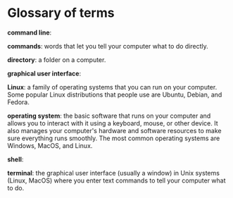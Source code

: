 [//]: # (Glossary_of_terms.md)

# Glossary of terms

**command line**:

**commands**: words that let you tell your computer what to do directly. 

**directory**: a folder on a computer. 

**graphical user interface**:

**Linux**: a family of operating systems that you can run on your computer. Some popular Linux distributions that people use are Ubuntu, Debian, and Fedora.

**operating system**: the basic software that runs on your computer and allows you to interact with it using a keyboard, mouse, or other device. It also manages your computer's hardware and software resources to make sure everything runs smoothly. The most common operating systems are Windows, MacOS, and Linux.

**shell**:

**terminal**: the graphical user interface (usually a window) in Unix systems (Linux, MacOS) where you enter text commands to tell your computer what to do. 




